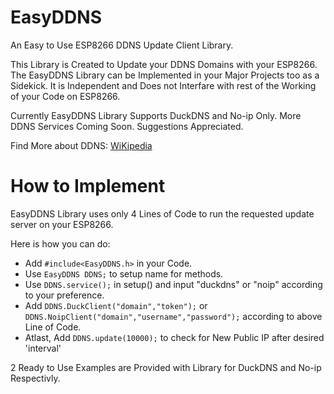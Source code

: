 # EasyDDNS
An Easy to Use ESP8266 DDNS Update Client Library.

This Library is Created to Update your DDNS Domains with your ESP8266. The EasyDDNS Library can be Implemented in your Major Projects too as a Sidekick. It is Independent and Does not Interfare with rest of the Working of your Code on ESP8266.

Currently EasyDDNS Library Supports DuckDNS and No-ip Only. More DDNS Services Coming Soon. Suggestions Appreciated.


Find More about DDNS: [WiKipedia](https://en.wikipedia.org/wiki/Dynamic_DNS)

# How to Implement
EasyDDNS Library uses only 4 Lines of Code to run the requested update server on your ESP8266.

Here is how you can do:

- Add `#include<EasyDDNS.h>` in your Code.
- Use `EasyDDNS DDNS;` to setup name for methods.
- Use `DDNS.service();` in setup() and input "duckdns" or "noip" according to your preference.
- Add `DDNS.DuckClient("domain","token");` or `DDNS.NoipClient("domain","username","password");` according to above Line of Code.
- Atlast, Add `DDNS.update(10000);` to check for New Public IP after desired 'interval'

2 Ready to Use Examples are Provided with Library for DuckDNS and No-ip Respectivly.

